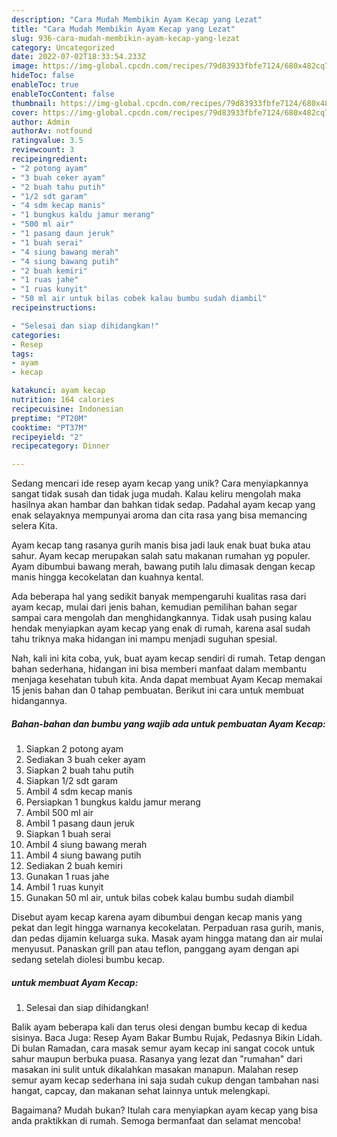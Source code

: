 ```yaml
---
description: "Cara Mudah Membikin Ayam Kecap yang Lezat"
title: "Cara Mudah Membikin Ayam Kecap yang Lezat"
slug: 936-cara-mudah-membikin-ayam-kecap-yang-lezat
category: Uncategorized
date: 2022-07-02T18:33:54.233Z
image: https://img-global.cpcdn.com/recipes/79d83933fbfe7124/680x482cq70/ayam-kecap-foto-resep-utama.jpg
hideToc: false
enableToc: true
enableTocContent: false
thumbnail: https://img-global.cpcdn.com/recipes/79d83933fbfe7124/680x482cq70/ayam-kecap-foto-resep-utama.jpg
cover: https://img-global.cpcdn.com/recipes/79d83933fbfe7124/680x482cq70/ayam-kecap-foto-resep-utama.jpg
author: Admin
authorAv: notfound
ratingvalue: 3.5
reviewcount: 3
recipeingredient:
- "2 potong ayam"
- "3 buah ceker ayam"
- "2 buah tahu putih"
- "1/2 sdt garam"
- "4 sdm kecap manis"
- "1 bungkus kaldu jamur merang"
- "500 ml air"
- "1 pasang daun jeruk"
- "1 buah serai"
- "4 siung bawang merah"
- "4 siung bawang putih"
- "2 buah kemiri"
- "1 ruas jahe"
- "1 ruas kunyit"
- "50 ml air untuk bilas cobek kalau bumbu sudah diambil"
recipeinstructions:

- "Selesai dan siap dihidangkan!"
categories:
- Resep
tags:
- ayam
- kecap

katakunci: ayam kecap 
nutrition: 164 calories
recipecuisine: Indonesian
preptime: "PT20M"
cooktime: "PT37M"
recipeyield: "2"
recipecategory: Dinner

---
```





Sedang mencari ide resep ayam kecap yang unik? Cara menyiapkannya sangat tidak susah dan tidak juga mudah. Kalau keliru mengolah maka hasilnya akan hambar dan bahkan tidak sedap. Padahal ayam kecap yang enak selayaknya mempunyai aroma dan cita rasa yang bisa memancing selera Kita.





Ayam kecap tang rasanya gurih manis bisa jadi lauk enak buat buka atau sahur. Ayam kecap merupakan salah satu makanan rumahan yg populer. Ayam dibumbui bawang merah, bawang putih lalu dimasak dengan kecap manis hingga kecokelatan dan kuahnya kental.

Ada beberapa hal yang sedikit banyak mempengaruhi kualitas rasa dari ayam kecap, mulai dari jenis bahan, kemudian pemilihan bahan segar sampai cara mengolah dan menghidangkannya. Tidak usah pusing kalau hendak menyiapkan ayam kecap yang enak di rumah, karena asal sudah tahu triknya maka hidangan ini mampu menjadi suguhan spesial.






Nah, kali ini kita coba, yuk, buat ayam kecap sendiri di rumah. Tetap dengan bahan sederhana, hidangan ini bisa memberi manfaat dalam membantu menjaga kesehatan tubuh kita. Anda dapat membuat Ayam Kecap memakai 15 jenis bahan dan 0 tahap pembuatan. Berikut ini cara untuk membuat hidangannya.

<!--inarticleads1-->

##### Bahan-bahan dan bumbu yang wajib ada untuk pembuatan Ayam Kecap:

1. Siapkan 2 potong ayam
1. Sediakan 3 buah ceker ayam
1. Siapkan 2 buah tahu putih
1. Siapkan 1/2 sdt garam
1. Ambil 4 sdm kecap manis
1. Persiapkan 1 bungkus kaldu jamur merang
1. Ambil 500 ml air
1. Ambil 1 pasang daun jeruk
1. Siapkan 1 buah serai
1. Ambil 4 siung bawang merah
1. Ambil 4 siung bawang putih
1. Sediakan 2 buah kemiri
1. Gunakan 1 ruas jahe
1. Ambil 1 ruas kunyit
1. Gunakan 50 ml air, untuk bilas cobek kalau bumbu sudah diambil


Disebut ayam kecap karena ayam dibumbui dengan kecap manis yang pekat dan legit hingga warnanya kecokelatan. Perpaduan rasa gurih, manis, dan pedas dijamin keluarga suka. Masak ayam hingga matang dan air mulai menyusut. Panaskan grill pan atau teflon, panggang ayam dengan api sedang setelah diolesi bumbu kecap. 

<!--inarticleads2-->

#####  untuk membuat Ayam Kecap:


1. Selesai dan siap dihidangkan!

Balik ayam beberapa kali dan terus olesi dengan bumbu kecap di kedua sisinya. Baca Juga: Resep Ayam Bakar Bumbu Rujak, Pedasnya Bikin Lidah. Di bulan Ramadan, cara masak semur ayam kecap ini sangat cocok untuk sahur maupun berbuka puasa. Rasanya yang lezat dan &#34;rumahan&#34; dari masakan ini sulit untuk dikalahkan masakan manapun. Malahan resep semur ayam kecap sederhana ini saja sudah cukup dengan tambahan nasi hangat, capcay, dan makanan sehat lainnya untuk melengkapi. 

Bagaimana? Mudah bukan? Itulah cara menyiapkan ayam kecap yang bisa anda praktikkan di rumah. Semoga bermanfaat dan selamat mencoba!
